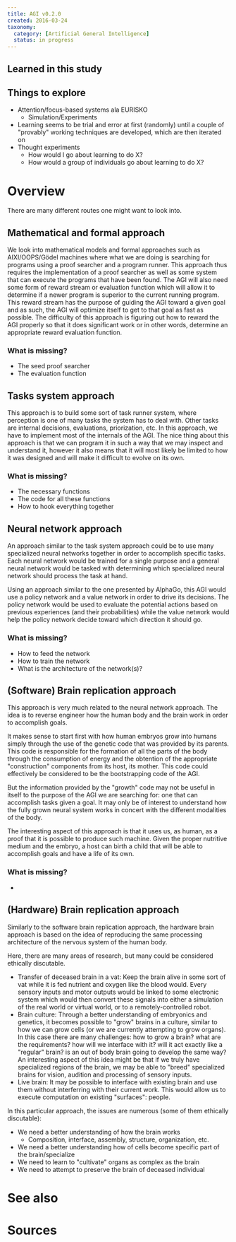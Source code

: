 ```yaml
---
title: AGI v0.2.0
created: 2016-03-24
taxonomy:
  category: [Artificial General Intelligence]
  status: in progress
---
```


## Learned in this study

## Things to explore
* Attention/focus-based systems ala EURISKO
	* Simulation/Experiments
* Learning seems to be trial and error at first (randomly) until a couple of "provably" working techniques are developed, which are then iterated on
* Thought experiments
	* How would I go about learning to do X?
	* How would a group of individuals go about learning to do X?

# Overview

There are many different routes one might want to look into.

## Mathematical and formal approach

We look into mathematical models and formal approaches such as AIXI/OOPS/Gödel machines where what we are doing is searching for programs using a proof searcher and a program runner. This approach thus requires the implementation of a proof searcher as well as some system that can execute the programs that have been found. The AGI will also need some form of reward stream or evaluation function which will allow it to determine if a newer program is superior to the current running program. This reward stream has the purpose of guiding the AGI toward a given goal and as such, the AGI will optimize itself to get to that goal as fast as possible. The difficulty of this approach is figuring out how to reward the AGI properly so that it does significant work or in other words, determine an appropriate reward evaluation function.

### What is missing?

* The seed proof searcher
* The evaluation function

## Tasks system approach

This approach is to build some sort of task runner system, where perception is one of many tasks the system has to deal with. Other tasks are internal decisions, evaluations, priorization, etc. In this approach, we have to implement most of the internals of the AGI. The nice thing about this approach is that we can program it in such a way that we may inspect and understand it, however it also means that it will most likely be limited to how it was designed and will make it difficult to evolve on its own.

### What is missing?

* The necessary functions
* The code for all these functions
* How to hook everything together

## Neural network approach

An approach similar to the task system approach could be to use many specialized neural networks together in order to accomplish specific tasks. Each neural network would be trained for a single purpose and a general neural network would be tasked with determining which specialized neural network should process the task at hand.

Using an approach similar to the one presented by AlphaGo, this AGI would use a policy network and a value network in order to drive its decisions. The policy network would be used to evaluate the potential actions based on previous experiences (and their probabilities) while the value network would help the policy network decide toward which direction it should go.

### What is missing?

* How to feed the network
* How to train the network
* What is the architecture of the network(s)?

## (Software) Brain replication approach
This approach is very much related to the neural network approach. The idea is to reverse engineer how the human body and the brain work in order to accomplish goals.

It makes sense to start first with how human embryos grow into humans simply through the use of the genetic code that was provided by its parents. This code is responsible for the formation of all the parts of the body through the consumption of energy and the obtention of the appropriate "construction" components from its host, its mother. This code could effectively be considered to be the bootstrapping code of the AGI.

But the information provided by the "growth" code may not be useful in itself to the purpose of the AGI we are searching for: one that can accomplish tasks given a goal. It may only be of interest to understand how the fully grown neural system works in concert with the different modalities of the body.

The interesting aspect of this approach is that it uses us, as human, as a proof that it is possible to produce such machine. Given the proper nutritive medium and the embryo, a host can birth a child that will be able to accomplish goals and have a life of its own.

### What is missing?

* 

## (Hardware) Brain replication approach
Similarly to the software brain replication approach, the hardware brain approach is based on the idea of reproducing the same processing architecture of the nervous system of the human body.

Here, there are many areas of research, but many could be considered ethically discutable.

* Transfer of deceased brain in a vat: Keep the brain alive in some sort of vat while it is fed nutrient and oxygen like the blood would. Every sensory inputs and motor outputs would be linked to some electronic system which would then convert these signals into either a simulation of the real world or virtual world, or to a remotely-controlled robot.
* Brain culture: Through a better understanding of embryonics and genetics, it becomes possible to "grow" brains in a culture, similar to how we can grow cells (or we are currently attempting to grow organs). In this case there are many challenges: how to grow a brain? what are the requirements? how will we interface with it? will it act exactly like a "regular" brain? is an out of body brain going to develop the same way?
An interesting aspect of this idea might be that if we truly have specialized regions of the brain, we may be able to "breed" specialized brains for vision, audition and processing of sensory inputs.
* Live brain: It may be possible to interface with existing brain and use them without interferring with their current work. This would allow us to execute computation on existing "surfaces": people.

In this particular approach, the issues are numerous (some of them ethically discutable):
* We need a better understanding of how the brain works
    * Composition, interface, assembly, structure, organization, etc.
* We need a better understanding how of cells become specific part of the brain/specialize
* We need to learn to "cultivate" organs as complex as the brain
* We need to attempt to preserve the brain of deceased individual

# See also

# Sources